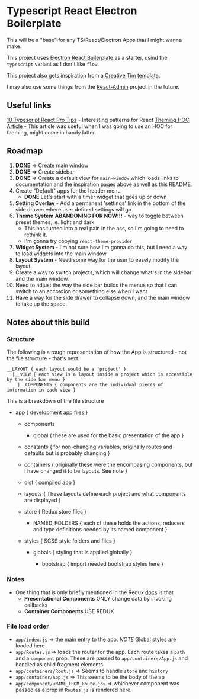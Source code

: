 # Typescript React Electron Boilerplate

This will be a "base" for any TS/React/Electron Apps that I might wanna make.

This project uses [Electron React Builerplate](https://github.com/electron-react-boilerplate/electron-react-boilerplate) as a starter, usind the `typescript` variant as I don't like `flow`.

This project also gets inspiration from a [Creative Tim](https://www.creative-tim.com) [template](https://www.creative-tim.com/product/light-bootstrap-dashboard-react).

I may also use some things from the [React-Admin](https://github.com/marmelab/react-admin) project in the future.

## Useful links

[10 Typescript React Pro Tips](https://medium.com/@martin_hotell/10-typescript-pro-tips-patterns-with-or-without-react-5799488d6680) - Interesting patterns for React
[Theming HOC Article](https://medium.com/@niwaa/simple-and-reusable-react-context-api-example-hoc-e1e50c0390ec) - This article was useful when I was going to use an HOC for theming, might come in handy latter.

## Roadmap

1. **DONE** => Create main window
2. **DONE** => Create sidebar
3. **DONE** => Create a default view for `main-window` which loads links to documentation and the inspiration pages above as well as this README.
4. Create "Default" apps for the header menu
   - **DONE** Let's start with a timer widget that goes up or down
5. **Setting Overlay** - Add a permanent 'settings' link in the bottom of the side drawer where user defined settings will go
6. **Theme System** **ABANDONING FOR NOW!!!** - way to toggle between preset themes, ie. light and dark
   - This has turned into a real pain in the ass, so I'm going to need to rethink it.
   - I'm gonna try copying `react-theme-provider`
7. **Widget System** - I'm not sure how I'm gonna do this, but I need a way to load widgets into the main window
8. **Layout System** - Need some way for the user to easely modify the layout.
9. Create a way to switch projects, which will change what's in the sidebar and the main window.
10. Need to adjust the way the side bar builds the menus so that I can switch to an accordion or something else when I want
11. Have a way for the side drawer to collapse down, and the main window to take up the space.

## Notes about this build

### Structure

The following is a rough representation of how the App is structured - not the file structure - that's next.

```
__LAYOUT { each layout would be a 'project' }
  |__VIEW { each view is a layout inside a project which is accessible by the side bar menu }
    |__COMPONENTS { components are the individual pieces of information in each view }
```

This is a breakdown of the file structure

- app { development app files }

  - components
    - global { these are used for the basic presentation of the app }
  - constants { for non-changing variables, originally routes and defaults but is probably changing }
  - containers { originally these were the encompasing components, but I have changed it to be layouts. See note }
  - dist { compiled app }
  - layouts { These layouts define each project and what components are displayed }
  - store { Redux store files }
    - NAMED_FOLDERS { each of these holds the actions, reducers and type definitions needed by its named component }
  - styles { SCSS style folders and files }

    - globals { styling that is applied globally }

      - bootstrap { import needed bootstrap styles here }

### Notes

- One thing that is only briefly mentioned in the Redux [docs](https://redux.js.org/basics/usage-with-react) is that
  - **Presentational Components** ONLY change data by invoking callbacks
  - **Container Components** USE REDUX

### File load order

- `app/index.js` => the main entry to the app. _NOTE_ Global styles are loaded here
- `app/Routes.js` => loads the router for the app. Each route takes a `path` and a `component` prop. These are passed to `app/containers/App.js` and handled as child fragment elements.
- `app/containers/Root.js` => Seems to handle `store` and `history`
- `app/container/App.js` => This seems to be the body of the ap
- `app/component/<NAME_FROM_Route.js>` => whichever component was passed as a prop in `Routes.js` is rendered here.
